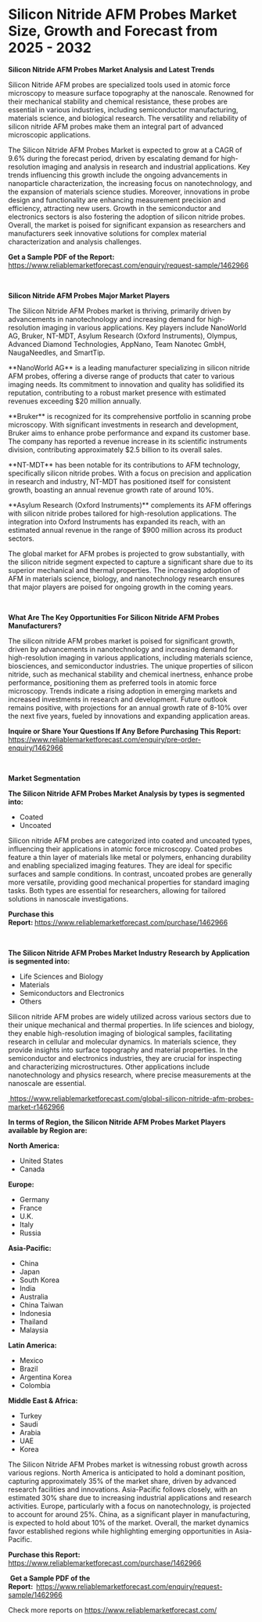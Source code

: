 <p><h1>Silicon Nitride AFM Probes Market Size, Growth and Forecast from 2025 - 2032</h1></p><p><strong>Silicon Nitride AFM Probes Market Analysis and Latest Trends</strong></p>
<p><p>Silicon Nitride AFM probes are specialized tools used in atomic force microscopy to measure surface topography at the nanoscale. Renowned for their mechanical stability and chemical resistance, these probes are essential in various industries, including semiconductor manufacturing, materials science, and biological research. The versatility and reliability of silicon nitride AFM probes make them an integral part of advanced microscopic applications.</p><p>The Silicon Nitride AFM Probes Market is expected to grow at a CAGR of 9.6% during the forecast period, driven by escalating demand for high-resolution imaging and analysis in research and industrial applications. Key trends influencing this growth include the ongoing advancements in nanoparticle characterization, the increasing focus on nanotechnology, and the expansion of materials science studies. Moreover, innovations in probe design and functionality are enhancing measurement precision and efficiency, attracting new users. Growth in the semiconductor and electronics sectors is also fostering the adoption of silicon nitride probes. Overall, the market is poised for significant expansion as researchers and manufacturers seek innovative solutions for complex material characterization and analysis challenges.</p></p>
<p><strong>Get a Sample PDF of the Report:&nbsp;</strong> <a href="https://www.reliablemarketforecast.com/enquiry/request-sample/1462966?utm_campaign=2320&utm_medium=2&utm_source=Github&utm_content=ia&utm_term=06042025&utm_id=silicon-nitride-afm-probes">https://www.reliablemarketforecast.com/enquiry/request-sample/1462966</a></p>
<p>&nbsp;</p>
<p><strong>Silicon Nitride AFM Probes Major Market Players</strong></p>
<p><p>The Silicon Nitride AFM Probes market is thriving, primarily driven by advancements in nanotechnology and increasing demand for high-resolution imaging in various applications. Key players include NanoWorld AG, Bruker, NT-MDT, Asylum Research (Oxford Instruments), Olympus, Advanced Diamond Technologies, AppNano, Team Nanotec GmbH, NaugaNeedles, and SmartTip.</p><p>**NanoWorld AG** is a leading manufacturer specializing in silicon nitride AFM probes, offering a diverse range of products that cater to various imaging needs. Its commitment to innovation and quality has solidified its reputation, contributing to a robust market presence with estimated revenues exceeding $20 million annually. </p><p>**Bruker** is recognized for its comprehensive portfolio in scanning probe microscopy. With significant investments in research and development, Bruker aims to enhance probe performance and expand its customer base. The company has reported a revenue increase in its scientific instruments division, contributing approximately $2.5 billion to its overall sales.</p><p>**NT-MDT** has been notable for its contributions to AFM technology, specifically silicon nitride probes. With a focus on precision and application in research and industry, NT-MDT has positioned itself for consistent growth, boasting an annual revenue growth rate of around 10%.</p><p>**Asylum Research (Oxford Instruments)** complements its AFM offerings with silicon nitride probes tailored for high-resolution applications. The integration into Oxford Instruments has expanded its reach, with an estimated annual revenue in the range of $900 million across its product sectors.</p><p>The global market for AFM probes is projected to grow substantially, with the silicon nitride segment expected to capture a significant share due to its superior mechanical and thermal properties. The increasing adoption of AFM in materials science, biology, and nanotechnology research ensures that major players are poised for ongoing growth in the coming years.</p></p>
<p>&nbsp;</p>
<p><strong>What Are The Key Opportunities For Silicon Nitride AFM Probes Manufacturers?</strong></p>
<p><p>The silicon nitride AFM probes market is poised for significant growth, driven by advancements in nanotechnology and increasing demand for high-resolution imaging in various applications, including materials science, biosciences, and semiconductor industries. The unique properties of silicon nitride, such as mechanical stability and chemical inertness, enhance probe performance, positioning them as preferred tools in atomic force microscopy. Trends indicate a rising adoption in emerging markets and increased investments in research and development. Future outlook remains positive, with projections for an annual growth rate of 8-10% over the next five years, fueled by innovations and expanding application areas.</p></p>
<p><strong>Inquire or Share Your Questions If Any Before Purchasing This Report:</strong> <a href="https://www.reliablemarketforecast.com/enquiry/pre-order-enquiry/1462966?utm_campaign=2320&utm_medium=2&utm_source=Github&utm_content=ia&utm_term=06042025&utm_id=silicon-nitride-afm-probes">https://www.reliablemarketforecast.com/enquiry/pre-order-enquiry/1462966</a></p>
<p>&nbsp;</p>
<p><strong>Market Segmentation</strong></p>
<p><strong>The Silicon Nitride AFM Probes Market Analysis by types is segmented into:</strong></p>
<p><ul><li>Coated</li><li>Uncoated</li></ul></p>
<p><p>Silicon nitride AFM probes are categorized into coated and uncoated types, influencing their applications in atomic force microscopy. Coated probes feature a thin layer of materials like metal or polymers, enhancing durability and enabling specialized imaging features. They are ideal for specific surfaces and sample conditions. In contrast, uncoated probes are generally more versatile, providing good mechanical properties for standard imaging tasks. Both types are essential for researchers, allowing for tailored solutions in nanoscale investigations.</p></p>
<p><strong>Purchase this Report:&nbsp;</strong><a href="https://www.reliablemarketforecast.com/purchase/1462966?utm_campaign=2320&utm_medium=2&utm_source=Github&utm_content=ia&utm_term=06042025&utm_id=silicon-nitride-afm-probes">https://www.reliablemarketforecast.com/purchase/1462966</a></p>
<p>&nbsp;</p>
<p><strong>The Silicon Nitride AFM Probes Market Industry Research by Application is segmented into:</strong></p>
<p><ul><li>Life Sciences and Biology</li><li>Materials</li><li>Semiconductors and Electronics</li><li>Others</li></ul></p>
<p><p>Silicon nitride AFM probes are widely utilized across various sectors due to their unique mechanical and thermal properties. In life sciences and biology, they enable high-resolution imaging of biological samples, facilitating research in cellular and molecular dynamics. In materials science, they provide insights into surface topography and material properties. In the semiconductor and electronics industries, they are crucial for inspecting and characterizing microstructures. Other applications include nanotechnology and physics research, where precise measurements at the nanoscale are essential.</p></p>
<p><a href="https://www.reliablemarketforecast.com/global-silicon-nitride-afm-probes-market-r1462966?utm_campaign=2320&utm_medium=2&utm_source=Github&utm_content=ia&utm_term=06042025&utm_id=silicon-nitride-afm-probes">&nbsp;https://www.reliablemarketforecast.com/global-silicon-nitride-afm-probes-market-r1462966</a></p>
<p><strong>In terms of Region, the Silicon Nitride AFM Probes Market Players available by Region are:</strong></p>
<p>
    <p> <strong> North America: </strong>
        <ul>
            <li>United States</li>
            <li>Canada</li>
        </ul>
        </p> 
    <p> <strong> Europe: </strong>
        <ul>
            <li>Germany</li>
            <li>France</li>
            <li>U.K.</li>
            <li>Italy</li>
            <li>Russia</li>
        </ul>
        </p> 
    <p> <strong> Asia-Pacific: </strong>
        <ul>
            <li>China</li>
            <li>Japan</li>
            <li>South Korea</li>
            <li>India</li>
            <li>Australia</li>
            <li>China Taiwan</li>
            <li>Indonesia</li>
            <li>Thailand</li>
            <li>Malaysia</li>
        </ul>
        </p> 
    <p> <strong> Latin America: </strong>
        <ul>
            <li>Mexico</li>
            <li>Brazil</li>
            <li>Argentina Korea</li>
            <li>Colombia</li>
        </ul>
        </p> 
    <p> <strong> Middle East & Africa: </strong>
        <ul>
            <li>Turkey</li>
            <li>Saudi</li>
            <li>Arabia</li>
            <li>UAE</li>
            <li>Korea</li>
        </ul>
    </p>
    </p>
<p><p>The Silicon Nitride AFM Probes market is witnessing robust growth across various regions. North America is anticipated to hold a dominant position, capturing approximately 35% of the market share, driven by advanced research facilities and innovations. Asia-Pacific follows closely, with an estimated 30% share due to increasing industrial applications and research activities. Europe, particularly with a focus on nanotechnology, is projected to account for around 25%. China, as a significant player in manufacturing, is expected to hold about 10% of the market. Overall, the market dynamics favor established regions while highlighting emerging opportunities in Asia-Pacific.</p></p>
<p><strong>Purchase this Report: </strong><a href="https://www.reliablemarketforecast.com/purchase/1462966?utm_campaign=2320&utm_medium=2&utm_source=Github&utm_content=ia&utm_term=06042025&utm_id=silicon-nitride-afm-probes">https://www.reliablemarketforecast.com/purchase/1462966</a></p>
<p>&nbsp;<strong>Get a Sample PDF of the Report:&nbsp;&nbsp;</strong><a href="https://www.reliablemarketforecast.com/enquiry/request-sample/1462966?utm_campaign=2320&utm_medium=2&utm_source=Github&utm_content=ia&utm_term=06042025&utm_id=silicon-nitride-afm-probes">https://www.reliablemarketforecast.com/enquiry/request-sample/1462966</a></p>
<p><strong></strong></p>
<p>Check more reports on <a href="https://www.reliablemarketforecast.com/?utm_campaign=2320&utm_medium=2&utm_source=Github&utm_content=ia&utm_term=06042025&utm_id=silicon-nitride-afm-probes">https://www.reliablemarketforecast.com/</a></p>